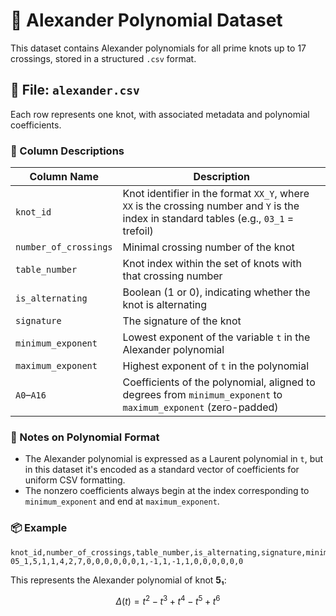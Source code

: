 # 🧮 Alexander Polynomial Dataset

This dataset contains Alexander polynomials for all prime knots up to 17 crossings, stored in a structured `.csv` format.

## 📄 File: `alexander.csv`

Each row represents one knot, with associated metadata and polynomial coefficients.

### 🔢 Column Descriptions

| Column Name           | Description                                                                 |
|------------------------|-----------------------------------------------------------------------------|
| `knot_id`              | Knot identifier in the format `XX_Y`, where `XX` is the crossing number and `Y` is the index in standard tables (e.g., `03_1` = trefoil) |
| `number_of_crossings` | Minimal crossing number of the knot                                         |
| `table_number`         | Knot index within the set of knots with that crossing number               |
| `is_alternating`       | Boolean (1 or 0), indicating whether the knot is alternating                |
| `signature`            | The signature of the knot                                                   |
| `minimum_exponent`     | Lowest exponent of the variable `t` in the Alexander polynomial             |
| `maximum_exponent`     | Highest exponent of `t` in the polynomial                                   |
| `A0`–`A16`             | Coefficients of the polynomial, aligned to degrees from `minimum_exponent` to `maximum_exponent` (zero-padded) |

### 🧠 Notes on Polynomial Format

- The Alexander polynomial is expressed as a Laurent polynomial in `t`, but in this dataset it's encoded as a standard vector of coefficients for uniform CSV formatting.
- The nonzero coefficients always begin at the index corresponding to `minimum_exponent` and end at `maximum_exponent`.

### 📦 Example

```csv
knot_id,number_of_crossings,table_number,is_alternating,signature,minimum_exponent,maximum_exponent,A0,A1,A2,A3,A4,A5,A6,A7,A8,A9,A10,A11,A12,A13,A14,A15,A16
05_1,5,1,1,4,2,7,0,0,0,0,0,0,1,-1,1,-1,1,0,0,0,0,0,0
````

This represents the Alexander polynomial of knot **5₁**:

$$
\Delta(t) = t^2 - t^3 + t^4 - t^5 + t^6
$$
